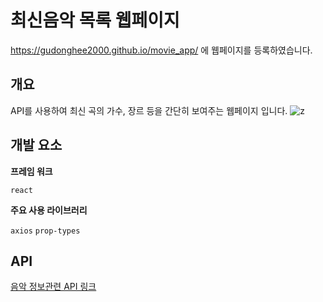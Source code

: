 # 최신음악 목록 웹페이지

https://gudonghee2000.github.io/movie_app/ 에 웹페이지를 등록하였습니다. 


## 개요

API를 사용하여 최신 곡의 가수, 장르 등을 
간단히 보여주는 웹페이지 입니다.
![z](https://user-images.githubusercontent.com/71062817/127450170-03ca1736-8795-42bd-bb78-65d161bbd0ec.JPG)


## 개발 요소

**프레임 워크**

`react`

**주요 사용 라이브러리**

`axios` `prop-types`


## API
<a href="https://www.music-flo.com/api/meta/v1/track/KPOP/new?page=1&size=100">음악 정보관련 API 링크
</a>
<br>


